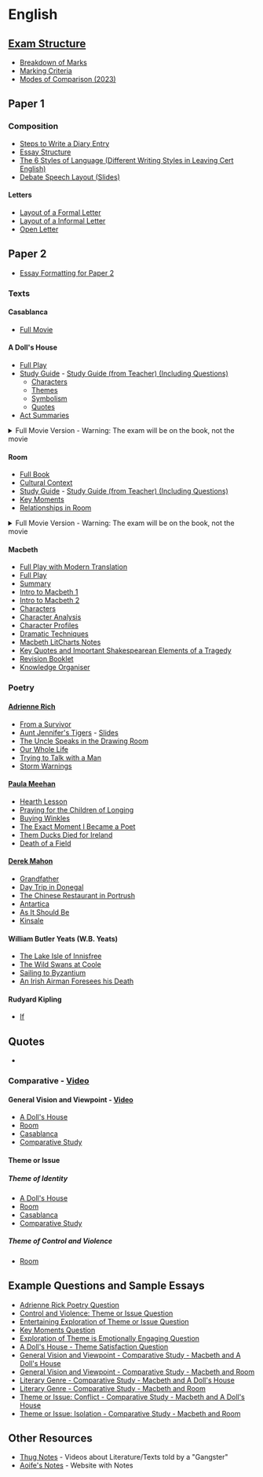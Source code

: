 # English
## [Exam Structure](exam-structure/exam-structure.md)
- [Breakdown of Marks](exam-structure/breakdown-of-marks.md)
- [Marking Criteria](exam-structure/marking-criteria.md)
- [Modes of Comparison (2023)](exam-structure/modes-of-comparison.md)
## Paper 1
### Composition
- [Steps to Write a Diary Entry](composition/steps-to-write-a-diary-entry.md)
- [Essay Structure](composition/essay-structure.md)
- [The 6 Styles of Language (Different Writing Styles in Leaving Cert English)](composition/6-langauge-styles.md)
- [Debate Speech Layout (Slides)](composition/debate-speech-layout.pdf)
#### Letters
- [Layout of a Formal Letter](composition/letters/layout-of-a-formal-letter.md)
- [Layout of a Informal Letter](composition/letters/layout-of-an-informal-letter.md)
- [Open Letter](composition/letters/open-letter.md)
## Paper 2
- [Essay Formatting for Paper 2](essay-formatting-paper-2.md)
### Texts
#### Casablanca
- [Full Movie](https://ia601809.us.archive.org/1/items/casablanca-1942_202012/Casablanca%20%281942%29.mp4)
#### A Doll's House
- [Full Play](texts/dolls-house/dolls-house.pdf)
- [Study Guide](texts/dolls-house/study-guide.md) - [Study Guide (from Teacher) (Including Questions)](texts/dolls-house/study-guide/a-dolls-house-study-guide.pdf) 
    - [Characters](texts/dolls-house/study-guide/characters.md)
    - [Themes](texts/dolls-house/study-guide/themes.md)
    - [Symbolism](texts/dolls-house/study-guide/symbolism.md)
    - [Quotes](texts/dolls-house/study-guide/quotes.md)
- [Act Summaries](texts/dolls-house/act-summaries.md)
<details>
<summary>Full Movie Version - Warning: The exam will be on the book, not the movie</summary>
<a href="https://ia904500.us.archive.org/4/items/a-dolls-house-1973-christmas-drama-romance/A%20Doll%27s%20House%20%281973%20Christmas%2C%20Drama%2C%20Romance%29.mp4">Full Movie</a>
</details>

#### Room
- [Full Book](texts/room/room.pdf)
- [Cultural Context](texts/room/cultural-context.md)
- [Study Guide](texts/room/study-guide.md) - [Study Guide (from Teacher) (Including Questions)](texts/room/study-guide.pdf)
- [Key Moments](texts/room/key-moments.md)
- [Relationships in Room](texts/room/relationships.md)
<details>
<summary>Full Movie Version - Warning: The exam will be on the book, not the movie</summary>
<ul>
<li><a href="https://www.primevideo.com/detail/0FBAC1VTAGPV8WG67VEQGKOQ7D/ref=atv_dl_rdr">Amazon Prime</a></li>
<li><a href="https://tv.apple.com/ie/movie/room/umc.cmc.4qedzhrvrx38fydedbko7xr0l?at=1000l3V2&ct=effeteHalicore&playableId=tvs.sbd.9001%3A1070286534">Apple TV</a></li>
</ul>
</details>

#### Macbeth
- [Full Play with Modern Translation](texts/macbeth/modern-translation.pdf)
- [Full Play](texts/macbeth/macbeth.pdf)
- [Summary](texts/macbeth/summary.md)
- [Intro to Macbeth 1](texts/macbeth/macbeth-intro-1.pdf)
- [Intro to Macbeth 2](texts/macbeth/macbeth-intro-2.pdf)
- [Characters](texts/macbeth/characters.md)
- [Character Analysis](texts/macbeth/character-analysis.md)
- [Character Profiles](texts/macbeth/macbeth-character-profiles.pdf)
- [Dramatic Techniques](texts/macbeth/dramatic-techniques.md)
- [Macbeth LitCharts Notes](texts/macbeth/macbeth-litchart.pdf)
- [Key Quotes and Important Shakespearean Elements of a Tragedy](texts/macbeth/macbeth-quotes-and-elements-of-a-tragedy.pdf)
- [Revision Booklet](texts/macbeth/macbeth-revision-booklet.pdf)
- [Knowledge Organiser](texts/macbeth/macbeth-knowledge-organiser.png)

### Poetry
#### [Adrienne Rich](poetry/adrienne-rich/adrienne-rich.pdf)
- [From a Survivor](poetry/adrienne-rich/from-a-survivor.md)
- [Aunt Jennifer's Tigers](poetry/adrienne-rich/aunt-jennifer-tigers.md) - [Slides](poetry/adrienne-rich/aunt-jennifer-tigers.pdf)
- [The Uncle Speaks in the Drawing Room](poetry/adrienne-rich/the-uncle-speaks-in-the-drawing-room.md)
- [Our Whole Life](poetry/adrienne-rich/our-whole-life.md)
- [Trying to Talk with a Man](poetry/adrienne-rich/trying-to-talk-with-a-man.md)
- [Storm Warnings](poetry/adrienne-rich/storm-warnings.md)
#### [Paula Meehan](poetry/paula-meehan/paula-meehan.pdf)
- [Hearth Lesson](poetry/paula-meehan/hearth-lesson.md)
- [Praying for the Children of Longing](poetry/paula-meehan/praying.md)
- [Buying Winkles](poetry/paula-meehan/winkles.md)
- [The Exact Moment I Became a Poet](poetry/paula-meehan/exact-moment.md)
- [Them Ducks Died for Ireland](poetry/paula-meehan/ducks.md)
- [Death of a Field](poetry/paula-meehan/field.md)
#### [Derek Mahon](poetry/derek-mahon/derek-mahon.pdf)
- [Grandfather](poetry/derek-mahon/grandfather.md)
- [Day Trip in Donegal](poetry/derek-mahon/day-trip.md)
- [The Chinese Restaurant in Portrush](poetry/derek-mahon/chinese.md)
- [Antartica](poetry/derek-mahon/antartica.md)
- [As It Should Be](poetry/derek-mahon/should.md)
- [Kinsale](poetry/derek-mahon/kinsale.md)
<!--#### [Elizabeth Bishop](poetry/elizabeth-bishop/elizabeth-bishop-1.pdf) - [More Slides](poetry/elizabeth-bishop/elizabeth-bishop-2.pdf)-->
<!--#### Emily Dickinson-->
<!--#### John Donne-->
<!--#### Patrick Kavanagh-->
#### William Butler Yeats (W.B. Yeats)
- [The Lake Isle of Innisfree](poetry/w-b-yeats/the-lake-isle-of-innisfree.md)
- [The Wild Swans at Coole](poetry/w-b-yeats/wild-swans.md)
- [Sailing to Byzantium](poetry/w-b-yeats/sailing-to-byzantium.md)
- [An Irish Airman Foresees his Death](poetry/w-b-yeats/irish-airman.md)
#### Rudyard Kipling
- [If](poetry/rudyard-kipling/if.md)

## Quotes
- 

### Comparative - [Video](https://youtu.be/agcXyqsk-dg)
#### General Vision and Viewpoint - [Video](https://youtu.be/vIZAJmsScW0)
- [A Doll's House](comparative/general-vision-and-viewpoint/dolls-house.md)
- [Room](comparative/general-vision-and-viewpoint/room.md)
- [Casablanca](comparative/general-vision-and-viewpoint/casablanca.md)
- [Comparative Study](comparative/general-vision-and-viewpoint/comparative.md)
#### Theme or Issue
##### Theme of Identity
- [A Doll's House](comparative/theme-or-issue/identity/dolls-house.md)
- [Room](comparative/theme-or-issue/identity/room.md)
- [Casablanca](comparative/theme-or-issue/identity/casablanca.md)
- [Comparative Study](comparative/theme-or-issue/identity/comparative.md)
##### Theme of Control and Violence
- [Room](comparative/theme-or-issue/control-and-violence/room.md)
## Example Questions and Sample Essays
- [Adrienne Rick Poetry Question](example-questions/adrienne-rich-poetry-question.md)
- [Control and Violence: Theme or Issue Question](example-questions/control-and-violence-question.md)
- [Entertaining Exploration of Theme or Issue Question](example-questions/entertaining-exploration-of-issue-question.md)
- [Key Moments Question](example-questions/key-moments-question.md)
- [Exploration of Theme is Emotionally Engaging Question](example-questions/emotionally-engaging-theme.md)
- [A Doll's House - Theme Satisfaction Question](example-questions/theme-satisfaction-a-dolls-house.md)
- [General Vision and Viewpoint - Comparative Study - Macbeth and A Doll's House](example-questions/gvav-macbeth-and-dolls-house.pdf)
- [General Vision and Viewpoint - Comparative Study - Macbeth and Room](example-questions/gvav-macbeth-and-room.pdf)
- [Literary Genre - Comparative Study - Macbeth and A Doll's House](example-questions/lg-macbeth-and-dolls-house.pdf)
- [Literary Genre - Comparative Study - Macbeth and Room](example-questions/lg-macbeth-and-room.pdf)
- [Theme or Issue: Conflict - Comparative Study - Macbeth and A Doll's House](example-questions/toi-conflict-macbeth-and-dolls-house.pdf)
- [Theme or Issue: Isolation - Comparative Study - Macbeth and Room](example-questions/toi-isolation-macbeth-and-room.pdf)
## Other Resources
- [Thug Notes](https://www.wisecrack.co/thug-notes) - Videos about Literature/Texts told by a "Gangster"
- [Aoife's Notes](http://www.aoifesnotes.com/leaving-cert/) - Website with Notes
